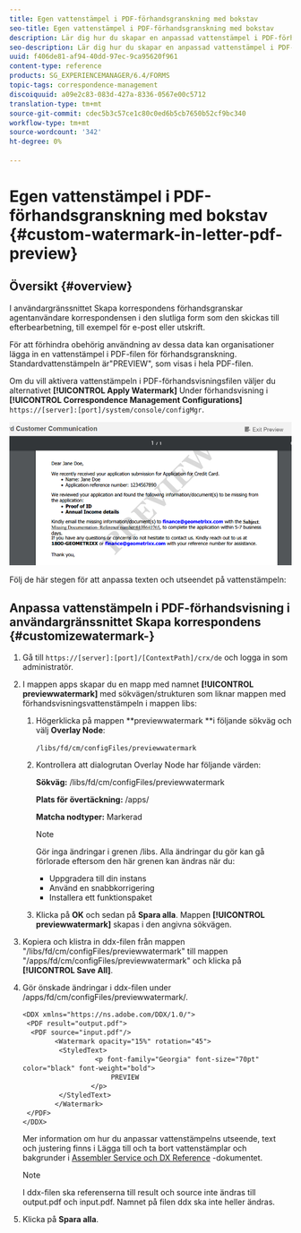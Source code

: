 ```yaml
---
title: Egen vattenstämpel i PDF-förhandsgranskning med bokstav
seo-title: Egen vattenstämpel i PDF-förhandsgranskning med bokstav
description: Lär dig hur du skapar en anpassad vattenstämpel i PDF-förhandsgranskning med bokstav.
seo-description: Lär dig hur du skapar en anpassad vattenstämpel i PDF-förhandsgranskning med bokstav.
uuid: f406de81-af94-40dd-97ec-9ca95620f961
content-type: reference
products: SG_EXPERIENCEMANAGER/6.4/FORMS
topic-tags: correspondence-management
discoiquuid: a09e2c83-083d-427a-8336-0567e00c5712
translation-type: tm+mt
source-git-commit: cdec5b3c57ce1c80c0ed6b5cb7650b52cf9bc340
workflow-type: tm+mt
source-wordcount: '342'
ht-degree: 0%

---
```



# Egen vattenstämpel i PDF-förhandsgranskning med bokstav {#custom-watermark-in-letter-pdf-preview}

## Översikt {#overview}

I användargränssnittet Skapa korrespondens förhandsgranskar agentanvändare korrespondensen i den slutliga form som den skickas till efterbearbetning, till exempel för e-post eller utskrift.

För att förhindra obehörig användning av dessa data kan organisationer lägga in en vattenstämpel i PDF-filen för förhandsgranskning. Standardvattenstämpeln är&quot;PREVIEW&quot;, som visas i hela PDF-filen.

Om du vill aktivera vattenstämpeln i PDF-förhandsvisningsfilen väljer du alternativet **[!UICONTROL Apply Watermark]** Under förhandsvisning i **[!UICONTROL Correspondence Management Configurations]** `https://[server]:[port]/system/console/configMgr`.

![default-watermark](assets/default-watermark.png)

Följ de här stegen för att anpassa texten och utseendet på vattenstämpeln:

## Anpassa vattenstämpeln i PDF-förhandsvisning i användargränssnittet Skapa korrespondens {#customizewatermark-}

1. Gå till `https://[server]:[port]/[ContextPath]/crx/de` och logga in som administratör.
1. I mappen apps skapar du en mapp med namnet **[!UICONTROL previewwatermark]** med sökvägen/strukturen som liknar mappen med förhandsvisningsvattenstämpeln i mappen libs:

   1. Högerklicka på mappen **previewwatermark **i följande sökväg och välj **Overlay Node**:

      `/libs/fd/cm/configFiles/previewwatermark`

   1. Kontrollera att dialogrutan Overlay Node har följande värden:

      **Sökväg:** /libs/fd/cm/configFiles/previewwatermark

      **Plats för övertäckning:** /apps/

      **Matcha nodtyper:** Markerad

      >[!NOTE]
      >
      >Gör inga ändringar i grenen /libs. Alla ändringar du gör kan gå förlorade eftersom den här grenen kan ändras när du:
      >
      >* Uppgradera till din instans
      >* Använd en snabbkorrigering
      >* Installera ett funktionspaket


   1. Klicka på **OK** och sedan på **Spara alla**. Mappen **[!UICONTROL previewwatermark]** skapas i den angivna sökvägen.

1. Kopiera och klistra in ddx-filen från mappen &quot;/libs/fd/cm/configFiles/previewwatermark&quot; till mappen &quot;/apps/fd/cm/configFiles/previewwatermark&quot; och klicka på **[!UICONTROL Save All]**.
1. Gör önskade ändringar i ddx-filen under /apps/fd/cm/configFiles/previewwatermark/.

   ```
   <DDX xmlns="https://ns.adobe.com/DDX/1.0/">
    <PDF result="output.pdf">
     <PDF source="input.pdf"/>
           <Watermark opacity="15%" rotation="45">
            <StyledText>
                     <p font-family="Georgia" font-size="70pt" color="black" font-weight="bold">
                         PREVIEW
                    </p>
            </StyledText>
           </Watermark>
    </PDF>
   </DDX>
   ```

   Mer information om hur du anpassar vattenstämpelns utseende, text och justering finns i Lägga till och ta bort vattenstämplar och bakgrunder i [Assembler Service och DX Reference](https://help.adobe.com/en_US/livecycle/11.0/ddxRef.pdf) -dokumentet.

   >[!NOTE]
   >
   >I ddx-filen ska referenserna till result och source inte ändras till output.pdf och input.pdf. Namnet på filen ddx ska inte heller ändras.

1. Klicka på **Spara alla**.

